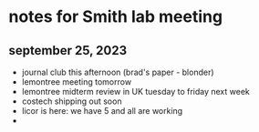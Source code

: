 # notes for Smith lab meeting
## september 25, 2023

- journal club this afternoon (brad's paper - blonder)
- lemontree meeting tomorrow
- lemontree midterm review in UK tuesday to friday next week
- costech shipping out soon
- licor is here: we have 5 and all are working
- 